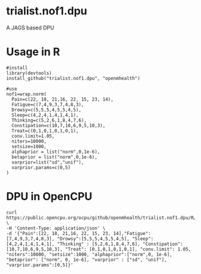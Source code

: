 trialist.nof1.dpu
=================

A JAGS based DPU

# Usage in R

    #install
    library(devtools)
    install_github("trialist.nof1.dpu", "openmhealth")

    #use
    nof1=wrap.norm(
      Pain=c(22, 18, 21,16, 22, 15, 23, 14), 
      Fatigue=c(7,4,9,3,7,4,8,3), 
      Drowsy=c(5,5,5,4,5,5,4,5), 
      Sleep=c(4,2,4,1,4,1,4,1), 
      Thinking=c(5,2,6,1,8,4,7,6), 
      Constipation=c(10,7,10,6,9,5,10,3),
      Treat=c(0,1,0,1,0,1,0,1), 
      conv.limit=1.05, 
      niters=10000, 
      setsize=1000, 
      alphaprior = list("norm",0,1e-6),
      betaprior = list("norm",0,1e-6),
      varprior=list("sd","unif"),
      varprior.params=c(0,5)
    )

# DPU in OpenCPU

    curl https://public.opencpu.org/ocpu/github/openmhealth/trialist.nof1.dpu/R/wrap.norm/json \
    -H 'Content-Type: application/json' \
    -d '{"Pain":[22, 18, 21,16, 22, 15, 23, 14],"Fatigue":[7,4,9,3,7,4,8,3], "Drowsy":[5,5,5,4,5,5,4,5], "Sleep":[4,2,4,1,4,1,4,1], "Thinking" : [5,2,6,1,8,4,7,6], "Constipation":[10,7,10,6,9,5,10,3], "Treat": [0,1,0,1,0,1,0,1], "conv.limit": 1.05, "niters":10000, "setsize":1000, "alphaprior":["norm",0, 1e-6], "betaprior": ["norm", 0, 1e-6], "varprior" : ["sd", "unif"], "varprior.params":[0,5]}'
       
